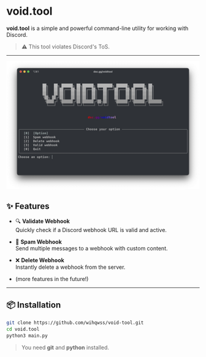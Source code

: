 # void.tool

**void.tool** is a simple and powerful command-line utility for working with Discord.

> ⚠️ This tool violates Discord's ToS.

---

![void.tool screenshot](imgs/screenshot.png)

## ✨ Features

- 🔍 **Validate Webhook**  
  Quickly check if a Discord webhook URL is valid and active.

- 🚀 **Spam Webhook**  
  Send multiple messages to a webhook with custom content.

- ❌ **Delete Webhook**  
  Instantly delete a webhook from the server.
  
- (more features in the future!)

---

## 📦 Installation

```bash
git clone https://github.com/wihqwss/void-tool.git
cd void.tool
python3 main.py
```
> You need **git** and **python** installed.